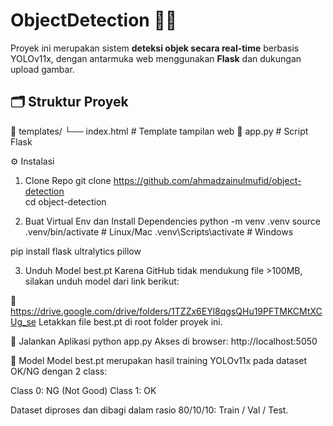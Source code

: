 # ObjectDetection 🧠🎥

Proyek ini merupakan sistem **deteksi objek secara real-time** berbasis YOLOv11x, dengan antarmuka web menggunakan **Flask** dan dukungan upload gambar.

## 🗂️ Struktur Proyek
📁 templates/
    └── index.html         # Template tampilan web
📄 app.py                  # Script Flask

⚙️ Instalasi

1. Clone Repo
git clone https://github.com/ahmadzainulmufid/object-detection    
cd object-detection

2. Buat Virtual Env dan Install Dependencies
python -m venv .venv
source .venv/bin/activate     # Linux/Mac
.venv\Scripts\activate        # Windows

pip install flask ultralytics pillow

3. Unduh Model best.pt
Karena GitHub tidak mendukung file >100MB, silakan unduh model dari link berikut:

🔗 https://drive.google.com/drive/folders/1TZZx6EYl8qgsQHu19PFTMKCMtXCUg_se
Letakkan file best.pt di root folder proyek ini.

🚀 Jalankan Aplikasi
python app.py
Akses di browser: http://localhost:5050

🧠 Model
Model best.pt merupakan hasil training YOLOv11x pada dataset OK/NG dengan 2 class:

Class 0: NG (Not Good)
Class 1: OK

Dataset diproses dan dibagi dalam rasio 80/10/10: Train / Val / Test.
